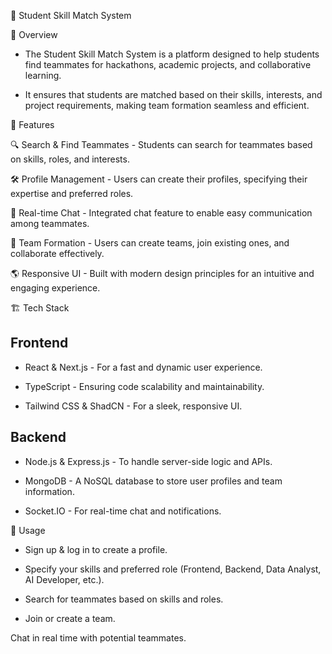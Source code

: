 📌 Student Skill Match System

🚀 Overview

- The Student Skill Match System is a platform designed to help students find teammates for hackathons, academic projects, and collaborative learning.

-   It ensures that students are matched based on their skills, interests, and project requirements, making team formation seamless and efficient.

🎯 Features

🔍 Search & Find Teammates - Students can search for teammates based on skills, roles, and interests.

🛠 Profile Management - Users can create their profiles, specifying their expertise and preferred roles.

💬 Real-time Chat - Integrated chat feature to enable easy communication among teammates.

📂 Team Formation - Users can create teams, join existing ones, and collaborate effectively.

🌎 Responsive UI - Built with modern design principles for an intuitive and engaging experience.

🏗 Tech Stack

## Frontend

- React & Next.js - For a fast and dynamic user experience.

- TypeScript - Ensuring code scalability and maintainability.

- Tailwind CSS & ShadCN - For a sleek, responsive UI.

## Backend

- Node.js & Express.js - To handle server-side logic and APIs.

- MongoDB - A NoSQL database to store user profiles and team information.

- Socket.IO - For real-time chat and notifications.

🚀 Usage

- Sign up & log in to create a profile.

- Specify your skills and preferred role (Frontend, Backend, Data Analyst, AI Developer, etc.).

- Search for teammates based on skills and roles.

- Join or create a team.

Chat in real time with potential teammates.
